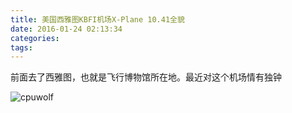 ```yaml
---
title: 美国西雅图KBFI机场X-Plane 10.41全貌
date: 2016-01-24 02:13:34
categories:
tags:
---
```


前面去了西雅图，也就是飞行博物馆所在地。最近对这个机场情有独钟

![cpuwolf](/images/data/attachment/201601/24/101151c5xs5xey3053yr55.jpg)


